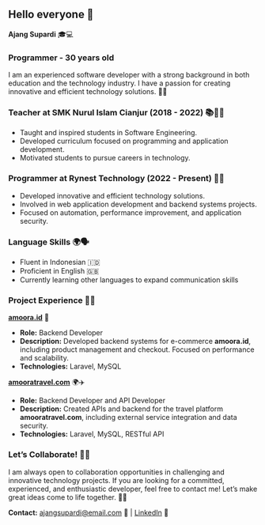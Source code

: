 ## Hello everyone 👋

**Ajang Supardi** 🎓💻

### Programmer - 30 years old

I am an experienced software developer with a strong background in both education and the technology industry. I have a passion for creating innovative and efficient technology solutions. 🚀✨

### Teacher at SMK Nurul Islam Cianjur (2018 - 2022) 📚👨‍🏫

- Taught and inspired students in Software Engineering.
- Developed curriculum focused on programming and application development.
- Motivated students to pursue careers in technology.

### Programmer at Rynest Technology (2022 - Present) 💼🔧

- Developed innovative and efficient technology solutions.
- Involved in web application development and backend systems projects.
- Focused on automation, performance improvement, and application security.

### Language Skills 🌍🗣️

- Fluent in Indonesian 🇮🇩
- Proficient in English 🇬🇧
- Currently learning other languages to expand communication skills

### Project Experience 🚀💡

**[amoora.id](https://amoora.id)** 🛒

- **Role:** Backend Developer
- **Description:** Developed backend systems for e-commerce **amoora.id**, including product management and checkout. Focused on performance and scalability.
- **Technologies:** Laravel, MySQL

**[amooratravel.com](https://amooratravel.com)** 🌍✈️

- **Role:** Backend Developer and API Developer
- **Description:** Created APIs and backend for the travel platform **amooratravel.com**, including external service integration and data security.
- **Technologies:** Laravel, MySQL, RESTful API

### Let’s Collaborate! 🤝💡

I am always open to collaboration opportunities in challenging and innovative technology projects. If you are looking for a committed, experienced, and enthusiastic developer, feel free to contact me! Let’s make great ideas come to life together. 🌟🚀

**Contact:** [ajangsupardi@email.com](mailto:ajangsupardi@email.com) 📧 | [LinkedIn](https://www.linkedin.com/in/ajangsupardi/) 🔗
